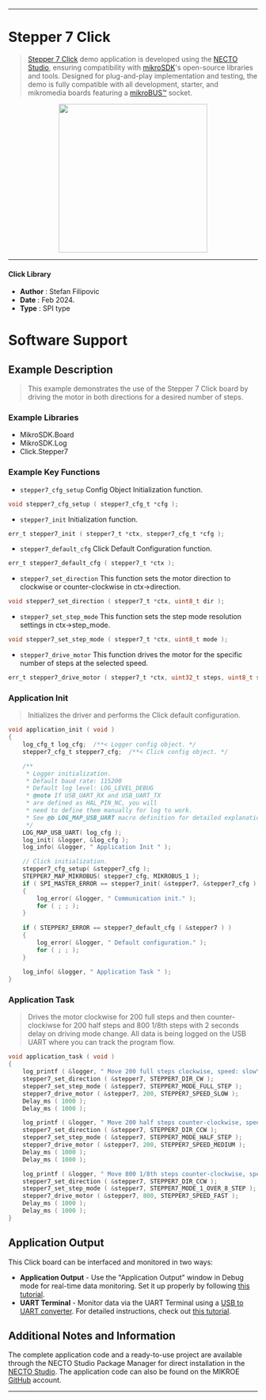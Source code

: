 
---
# Stepper 7 Click

> [Stepper 7 Click](https://www.mikroe.com/?pid_product=MIKROE-2912) demo application is developed using
the [NECTO Studio](https://www.mikroe.com/necto), ensuring compatibility with [mikroSDK](https://www.mikroe.com/mikrosdk)'s
open-source libraries and tools. Designed for plug-and-play implementation and testing, the demo is fully compatible with
all development, starter, and mikromedia boards featuring a [mikroBUS&trade;](https://www.mikroe.com/mikrobus) socket.

<p align="center">
  <img src="https://www.mikroe.com/?pid_product=MIKROE-2912&image=1" height=300px>
</p>

---

#### Click Library

- **Author**        : Stefan Filipovic
- **Date**          : Feb 2024.
- **Type**          : SPI type

# Software Support

## Example Description

> This example demonstrates the use of the Stepper 7 Click board by driving the motor in both directions for a desired number of steps.

### Example Libraries

- MikroSDK.Board
- MikroSDK.Log
- Click.Stepper7

### Example Key Functions

- `stepper7_cfg_setup` Config Object Initialization function.
```c
void stepper7_cfg_setup ( stepper7_cfg_t *cfg );
```

- `stepper7_init` Initialization function.
```c
err_t stepper7_init ( stepper7_t *ctx, stepper7_cfg_t *cfg );
```

- `stepper7_default_cfg` Click Default Configuration function.
```c
err_t stepper7_default_cfg ( stepper7_t *ctx );
```

- `stepper7_set_direction` This function sets the motor direction to clockwise or counter-clockwise in ctx->direction.
```c
void stepper7_set_direction ( stepper7_t *ctx, uint8_t dir );
```

- `stepper7_set_step_mode` This function sets the step mode resolution settings in ctx->step_mode.
```c
void stepper7_set_step_mode ( stepper7_t *ctx, uint8_t mode );
```

- `stepper7_drive_motor` This function drives the motor for the specific number of steps at the selected speed.
```c
err_t stepper7_drive_motor ( stepper7_t *ctx, uint32_t steps, uint8_t speed );
```

### Application Init

> Initializes the driver and performs the Click default configuration.

```c
void application_init ( void )
{
    log_cfg_t log_cfg;  /**< Logger config object. */
    stepper7_cfg_t stepper7_cfg;  /**< Click config object. */

    /** 
     * Logger initialization.
     * Default baud rate: 115200
     * Default log level: LOG_LEVEL_DEBUG
     * @note If USB_UART_RX and USB_UART_TX 
     * are defined as HAL_PIN_NC, you will 
     * need to define them manually for log to work. 
     * See @b LOG_MAP_USB_UART macro definition for detailed explanation.
     */
    LOG_MAP_USB_UART( log_cfg );
    log_init( &logger, &log_cfg );
    log_info( &logger, " Application Init " );

    // Click initialization.
    stepper7_cfg_setup( &stepper7_cfg );
    STEPPER7_MAP_MIKROBUS( stepper7_cfg, MIKROBUS_1 );
    if ( SPI_MASTER_ERROR == stepper7_init( &stepper7, &stepper7_cfg ) )
    {
        log_error( &logger, " Communication init." );
        for ( ; ; );
    }
    
    if ( STEPPER7_ERROR == stepper7_default_cfg ( &stepper7 ) )
    {
        log_error( &logger, " Default configuration." );
        for ( ; ; );
    }
    
    log_info( &logger, " Application Task " );
}
```

### Application Task

> Drives the motor clockwise for 200 full steps and then counter-clockiwse for 200 half
steps and 800 1/8th steps with 2 seconds delay on driving mode change. All data is
being logged on the USB UART where you can track the program flow.

```c
void application_task ( void )
{
    log_printf ( &logger, " Move 200 full steps clockwise, speed: slow\r\n\n" );
    stepper7_set_direction ( &stepper7, STEPPER7_DIR_CW );
    stepper7_set_step_mode ( &stepper7, STEPPER7_MODE_FULL_STEP );
    stepper7_drive_motor ( &stepper7, 200, STEPPER7_SPEED_SLOW );
    Delay_ms ( 1000 );
    Delay_ms ( 1000 );

    log_printf ( &logger, " Move 200 half steps counter-clockwise, speed: medium\r\n\n" );
    stepper7_set_direction ( &stepper7, STEPPER7_DIR_CCW );
    stepper7_set_step_mode ( &stepper7, STEPPER7_MODE_HALF_STEP );
    stepper7_drive_motor ( &stepper7, 200, STEPPER7_SPEED_MEDIUM );
    Delay_ms ( 1000 );
    Delay_ms ( 1000 );

    log_printf ( &logger, " Move 800 1/8th steps counter-clockwise, speed: fast\r\n\n" );
    stepper7_set_direction ( &stepper7, STEPPER7_DIR_CCW );
    stepper7_set_step_mode ( &stepper7, STEPPER7_MODE_1_OVER_8_STEP );
    stepper7_drive_motor ( &stepper7, 800, STEPPER7_SPEED_FAST );
    Delay_ms ( 1000 );
    Delay_ms ( 1000 );
}
```

## Application Output

This Click board can be interfaced and monitored in two ways:
- **Application Output** - Use the "Application Output" window in Debug mode for real-time data monitoring.
Set it up properly by following [this tutorial](https://www.youtube.com/watch?v=ta5yyk1Woy4).
- **UART Terminal** - Monitor data via the UART Terminal using
a [USB to UART converter](https://www.mikroe.com/click/interface/usb?interface*=uart,uart). For detailed instructions,
check out [this tutorial](https://help.mikroe.com/necto/v2/Getting%20Started/Tools/UARTTerminalTool).

## Additional Notes and Information

The complete application code and a ready-to-use project are available through the NECTO Studio Package Manager for 
direct installation in the [NECTO Studio](https://www.mikroe.com/necto). The application code can also be found on
the MIKROE [GitHub](https://github.com/MikroElektronika/mikrosdk_click_v2) account.

---
